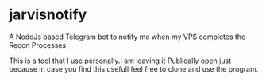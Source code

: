 # jarvisnotify
A NodeJs based Telegram bot to notify me when my VPS completes the Recon Processes

This is a tool that I use personally.I am leaving it Publically open just because in case you find this usefull feel free to clone and use the program.
